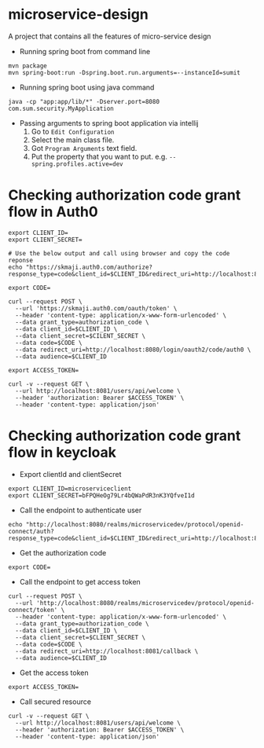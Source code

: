 # microservice-design
A project that contains all the features of micro-service design

- Running spring boot from command line
```shell
mvn package
mvn spring-boot:run -Dspring.boot.run.arguments=--instanceId=sumit
```

- Running spring boot using java command
```shell
java -cp "app:app/lib/*" -Dserver.port=8080 com.sum.security.MyApplication
```

- Passing arguments to spring boot application via intellij
  1. Go to `Edit Configuration`
  2. Select the main class file.
  3. Got `Program Arguments` text field.
  4. Put the property that you want to put. e.g. `--spring.profiles.active=dev`

# Checking authorization code grant flow in Auth0
```shell
export CLIENT_ID=
export CLIENT_SECRET=

# Use the below output and call using browser and copy the code reponse
echo "https://skmaji.auth0.com/authorize?response_type=code&client_id=$CLIENT_ID&redirect_uri=http://localhost:8080/login/oauth2/code/auth0&scope=openid&state=adfasdf"

export CODE=

curl --request POST \
  --url 'https://skmaji.auth0.com/oauth/token' \
  --header 'content-type: application/x-www-form-urlencoded' \
  --data grant_type=authorization_code \
  --data client_id=$CLIENT_ID \
  --data client_secret=$CILENT_SECRET \
  --data code=$CODE \
  --data redirect_uri=http://localhost:8080/login/oauth2/code/auth0 \
  --data audience=$CLIENT_ID

export ACCESS_TOKEN=

curl -v --request GET \
  --url http://localhost:8081/users/api/welcome \
  --header 'authorization: Bearer $ACCESS_TOKEN' \
  --header 'content-type: application/json'
```

# Checking authorization code grant flow in keycloak

- Export clientId and clientSecret
```shell
export CLIENT_ID=microserviceclient
export CLIENT_SECRET=bFPQHeOg79Lr4bQWaPdR3nK3YQfveI1d
```
- Call the endpoint to authenticate user
```shell
echo "http://localhost:8080/realms/microservicedev/protocol/openid-connect/auth?response_type=code&client_id=$CLIENT_ID&redirect_uri=http://localhost:8081/callback&scope=openid&state=adfasdf"
```

- Get the authorization code
```shell
export CODE=
```

- Call the endpoint to get access token
```shell
curl --request POST \
  --url 'http://localhost:8080/realms/microservicedev/protocol/openid-connect/token' \
  --header 'content-type: application/x-www-form-urlencoded' \
  --data grant_type=authorization_code \
  --data client_id=$CLIENT_ID \
  --data client_secret=$CLIENT_SECRET \
  --data code=$CODE \
  --data redirect_uri=http://localhost:8081/callback \
  --data audience=$CLIENT_ID
```

- Get the access token
```shell
export ACCESS_TOKEN=
```

- Call secured resource
```shell
curl -v --request GET \
  --url http://localhost:8081/users/api/welcome \
  --header 'authorization: Bearer $ACCESS_TOKEN' \
  --header 'content-type: application/json'
```
